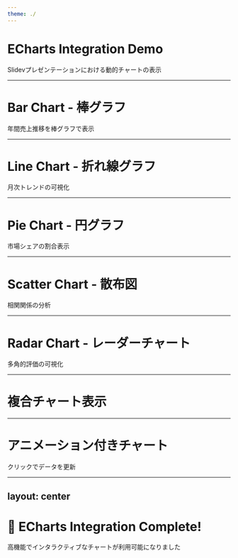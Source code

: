 ```yaml
---
theme: ./
---
```


# ECharts Integration Demo

Slidevプレゼンテーションにおける動的チャートの表示

---

# Bar Chart - 棒グラフ

年間売上推移を棒グラフで表示

<div class="h-80">
  <BarChart
    title="年間売上推移"
    :labels="['2021年', '2022年', '2023年', '2024年']"
    :series="[
      { name: '製品A', data: [120, 200, 150, 180] },
      { name: '製品B', data: [80, 90, 110, 140] },
      { name: '製品C', data: [60, 70, 85, 95] }
    ]"
    x-axis-name="年度"
    y-axis-name="売上（百万円）"
  />
</div>

---

# Line Chart - 折れ線グラフ

月次トレンドの可視化

<div class="h-80">
  <LineChart
    title="月次アクセス数推移"
    :labels="['1月', '2月', '3月', '4月', '5月', '6月']"
    :series="[
      { 
        name: 'ページビュー', 
        data: [1200, 1320, 1010, 1340, 900, 2300],
        smooth: true
      },
      { 
        name: 'ユニークユーザー', 
        data: [820, 932, 901, 934, 1290, 1330],
        smooth: true,
        areaStyle: {}
      }
    ]"
    x-axis-name="月"
    y-axis-name="アクセス数"
  />
</div>

---

# Pie Chart - 円グラフ

市場シェアの割合表示

<div class="h-80">
  <PieChart
    title="市場シェア分析"
    :data="[
      { value: 1048, name: 'Google' },
      { value: 735, name: 'Facebook' },
      { value: 580, name: 'Amazon' },
      { value: 484, name: 'Apple' },
      { value: 300, name: 'Microsoft' }
    ]"
  />
</div>

---

# Scatter Chart - 散布図

相関関係の分析

<div class="h-80">
  <ScatterChart
    title="価格と満足度の相関"
    :series="[
      {
        name: '製品グループA',
        data: [[10.0, 8.04], [8.07, 6.95], [13.0, 7.58], [9.05, 8.81], [11.0, 8.33], [14.0, 7.66], [13.4, 6.81], [10.0, 6.33], [14.0, 8.96], [12.5, 6.82]]
      },
      {
        name: '製品グループB',
        data: [[10.0, 9.14], [8.07, 8.14], [13.0, 8.74], [9.05, 8.77], [11.0, 9.26], [14.0, 8.10], [13.4, 8.13], [10.0, 7.26], [14.0, 9.42], [12.5, 8.27]]
      }
    ]"
    x-axis-name="価格（千円）"
    y-axis-name="満足度スコア"
  />
</div>

---

# Radar Chart - レーダーチャート

多角的評価の可視化

<div class="h-80">
  <RadarChart
    title="スキル評価"
    :indicators="[
      { name: 'JavaScript', max: 100 },
      { name: 'TypeScript', max: 100 },
      { name: 'Vue.js', max: 100 },
      { name: 'React', max: 100 },
      { name: 'Node.js', max: 100 },
      { name: 'Python', max: 100 }
    ]"
    :data="[
      { 
        name: '現在のスキル', 
        value: [85, 90, 95, 70, 80, 60],
        areaStyle: { opacity: 0.5 }
      },
      { 
        name: '目標スキル', 
        value: [95, 95, 100, 85, 90, 80],
        areaStyle: { opacity: 0.3 }
      }
    ]"
  />
</div>

---

# 複合チャート表示

<div class="grid grid-cols-2 gap-4">
  <div class="h-64">
    <BarChart
      title="四半期売上"
      :labels="['Q1', 'Q2', 'Q3', 'Q4']"
      :series="[
        { name: '2023', data: [120, 132, 101, 134] },
        { name: '2024', data: [145, 162, 143, 178] }
      ]"
    />
  </div>
  <div class="h-64">
    <PieChart
      title="売上内訳"
      :data="[
        { value: 335, name: '直販' },
        { value: 310, name: '代理店' },
        { value: 234, name: 'オンライン' },
        { value: 135, name: 'その他' }
      ]"
      :show-legend="false"
    />
  </div>
</div>

---

# アニメーション付きチャート

クリックでデータを更新

<div class="h-80" v-click>
  <LineChart
    title="動的データ更新"
    :labels="['Jan', 'Feb', 'Mar', 'Apr', 'May']"
    :series="[
      { 
        name: 'データセット', 
        data: $slidev.nav.clicks > 0 ? [100, 180, 140, 200, 160] : [50, 60, 55, 70, 65],
        smooth: true,
        areaStyle: { opacity: 0.3 }
      }
    ]"
  />
</div>

---
layout: center
---

# 🎉 ECharts Integration Complete!

高機能でインタラクティブなチャートが利用可能になりました

<script setup>
import { BarChart, LineChart, PieChart, ScatterChart, RadarChart } from './components/charts';
</script>